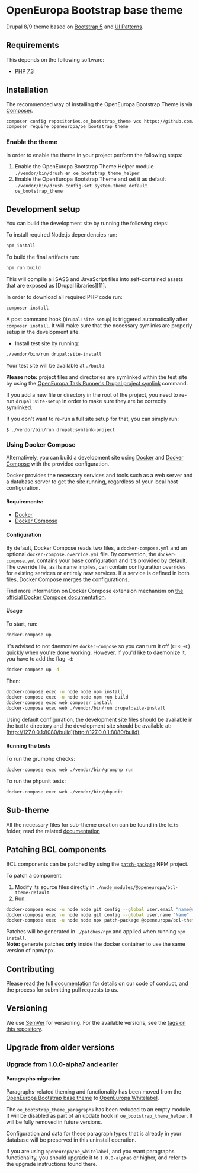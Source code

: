 # OpenEuropa Bootstrap base theme

Drupal 8/9 theme based on [Bootstrap 5](https://v5.getbootstrap.com/) and [UI Patterns](https://github.com/nuvoleweb/ui_patterns/).

## Requirements

This depends on the following software:

* [PHP 7.3](http://php.net/)

## Installation

The recommended way of installing the OpenEuropa Bootstrap Theme is via [Composer](https://www.drupal.org/docs/develop/using-composer/using-composer-to-manage-drupal-site-dependencies#managing-contributed).

```bash
composer config repositories.oe_bootstrap_theme vcs https://github.com/openeuropa/oe_bootstrap_theme
composer require openeuropa/oe_bootstrap_theme
```

### Enable the theme

In order to enable the theme in your project perform the following steps:

1. Enable the OpenEuropa Bootstrap Theme Helper module ```./vendor/bin/drush en oe_bootstrap_theme_helper```
2. Enable the OpenEuropa Bootstrap Theme and set it as default ```./vendor/bin/drush config-set system.theme default oe_bootstrap_theme```

## Development setup

You can build the development site by running the following steps:

To install required Node.js dependencies run:

```bash
npm install
```

To build the final artifacts run:

```bash
npm run build
```

This will compile all SASS and JavaScript files into self-contained assets that are exposed as [Drupal libraries][11].

In order to download all required PHP code run:

```bash
composer install
```

A post command hook (`drupal:site-setup`) is triggered automatically after `composer install`.
It will make sure that the necessary symlinks are properly setup in the development site.

* Install test site by running:

```bash
./vendor/bin/run drupal:site-install
```

Your test site will be available at `./build`.

**Please note:** project files and directories are symlinked within the test site by using the
[OpenEuropa Task Runner's Drupal project symlink](https://github.com/openeuropa/task-runner-drupal-project-symlink) command.

If you add a new file or directory in the root of the project, you need to re-run `drupal:site-setup` in order to make
sure they are be correctly symlinked.

If you don't want to re-run a full site setup for that, you can simply run:

```
$ ./vendor/bin/run drupal:symlink-project
```

### Using Docker Compose

Alternatively, you can build a development site using [Docker](https://www.docker.com/get-docker) and
[Docker Compose](https://docs.docker.com/compose/) with the provided configuration.

Docker provides the necessary services and tools such as a web server and a database server to get the site running,
regardless of your local host configuration.

#### Requirements:

- [Docker](https://www.docker.com/get-docker)
- [Docker Compose](https://docs.docker.com/compose/)

#### Configuration

By default, Docker Compose reads two files, a `docker-compose.yml` and an optional `docker-compose.override.yml` file.
By convention, the `docker-compose.yml` contains your base configuration and it's provided by default.
The override file, as its name implies, can contain configuration overrides for existing services or entirely new
services.
If a service is defined in both files, Docker Compose merges the configurations.

Find more information on Docker Compose extension mechanism on [the official Docker Compose documentation](https://docs.docker.com/compose/extends/).

#### Usage

To start, run:

```bash
docker-compose up
```

It's advised to not daemonize `docker-compose` so you can turn it off (`CTRL+C`) quickly when you're done working.
However, if you'd like to daemonize it, you have to add the flag `-d`:

```bash
docker-compose up -d
```

Then:

```bash
docker-compose exec -u node node npm install
docker-compose exec -u node node npm run build
docker-compose exec web composer install
docker-compose exec web ./vendor/bin/run drupal:site-install
```

Using default configuration, the development site files should be available in the `build` directory and the development site should be available at: [http://127.0.0.1:8080/build](http://127.0.0.1:8080/build).

#### Running the tests

To run the grumphp checks:

```bash
docker-compose exec web ./vendor/bin/grumphp run
```

To run the phpunit tests:

```bash
docker-compose exec web ./vendor/bin/phpunit
```

## Sub-theme

All the necessary files for sub-theme creation can be found in the `kits` folder,
read the related [documentation](kits/README.md)

## Patching BCL components

BCL components can be patched by using the [`patch-package`](https://www.npmjs.com/package/patch-package) NPM project.

To patch a component:

1. Modify its source files directly in `./node_modules/@openeuropa/bcl-theme-default`
2. Run:

```bash
docker-compose exec -u node node git config --global user.email "name@example.com"
docker-compose exec -u node node git config --global user.name "Name"
docker-compose exec -u node node npx patch-package @openeuropa/bcl-theme-default
```

Patches will be generated in `./patches/npm` and applied when running `npm install`.\
**Note:** generate patches **only** inside the docker container to use the same version of npm/npx.

## Contributing

Please read [the full documentation](https://github.com/openeuropa/openeuropa) for details on our code of conduct, and the process for submitting pull requests to us.

## Versioning

We use [SemVer](http://semver.org/) for versioning. For the available versions, see the [tags on this repository](https://github.com/openeuropa/oe_bootstrap_theme/tags).

## Upgrade from older versions

### Upgrade from 1.0.0-alpha7 and earlier

#### Paragraphs migration

Paragraphs-related theming and functionality has been moved from the [OpenEuropa Bootstrap base theme](https://github.com/openeuropa/oe_bootstrap_theme) to [OpenEuropa Whitelabel](https://github.com/openeuropa/oe_whitelabel).

The `oe_bootstrap_theme_paragraphs` has been reduced to an empty module. It will be disabled as part of an update hook in `oe_bootstrap_theme_helper`. It will be fully removed in future versions.

Configuration and data for these paragraph types that is already in your database will be preserved in this uninstall operation.

If you are using `openeuropa/oe_whitelabel`, and you want paragraphs functionality, you should upgrade it to `1.0.0-alpha6` or higher, and refer to the upgrade instructions found there.
